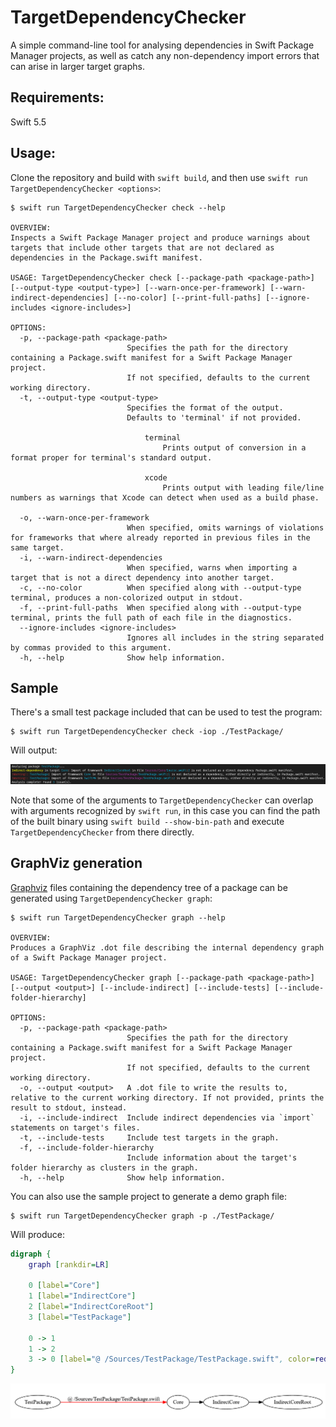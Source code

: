 # TargetDependencyChecker

A simple command-line tool for analysing dependencies in Swift Package Manager projects, as well as catch any non-dependency import errors that can arise in larger target graphs.

Requirements:
----

Swift 5.5

Usage:
----

Clone the repository and build with `swift build`, and then use `swift run TargetDependencyChecker <options>`:

```shell
$ swift run TargetDependencyChecker check --help

OVERVIEW: 
Inspects a Swift Package Manager project and produce warnings about targets that include other targets that are not declared as dependencies in the Package.swift manifest.

USAGE: TargetDependencyChecker check [--package-path <package-path>] [--output-type <output-type>] [--warn-once-per-framework] [--warn-indirect-dependencies] [--no-color] [--print-full-paths] [--ignore-includes <ignore-includes>]

OPTIONS:
  -p, --package-path <package-path>
                          Specifies the path for the directory containing a Package.swift manifest for a Swift Package Manager project.
                          If not specified, defaults to the current working directory.
  -t, --output-type <output-type>
                          Specifies the format of the output.
                          Defaults to 'terminal' if not provided.

                              terminal
                                  Prints output of conversion in a format proper for terminal's standard output.
                              
                              xcode
                                  Prints output with leading file/line numbers as warnings that Xcode can detect when used as a build phase.

  -o, --warn-once-per-framework
                          When specified, omits warnings of violations for frameworks that where already reported in previous files in the same target.
  -i, --warn-indirect-dependencies
                          When specified, warns when importing a target that is not a direct dependency into another target.
  -c, --no-color          When specified along with --output-type terminal, produces a non-colorized output in stdout.
  -f, --print-full-paths  When specified along with --output-type terminal, prints the full path of each file in the diagnostics.
  --ignore-includes <ignore-includes>
                          Ignores all includes in the string separated by commas provided to this argument.
  -h, --help              Show help information.
```

Sample
---

There's a small test package included that can be used to test the program:

```shell
$ swift run TargetDependencyChecker check -iop ./TestPackage/
```

Will output:

![](screenshot.png)

Note that some of the arguments to `TargetDependencyChecker` can overlap with arguments recognized by `swift run`, in this case you can find the path of the built binary using `swift build --show-bin-path` and execute `TargetDependencyChecker` from there directly.

## GraphViz generation

[Graphviz](https://graphviz.org) files containing the dependency tree of a package can be generated using `TargetDependencyChecker graph`:

```shell
$ swift run TargetDependencyChecker graph --help

OVERVIEW: 
Produces a GraphViz .dot file describing the internal dependency graph of a Swift Package Manager project.

USAGE: TargetDependencyChecker graph [--package-path <package-path>] [--output <output>] [--include-indirect] [--include-tests] [--include-folder-hierarchy]

OPTIONS:
  -p, --package-path <package-path>
                          Specifies the path for the directory containing a Package.swift manifest for a Swift Package Manager project.
                          If not specified, defaults to the current working directory.
  -o, --output <output>   A .dot file to write the results to, relative to the current working directory. If not provided, prints the result to stdout, instead.
  -i, --include-indirect  Include indirect dependencies via `import` statements on target's files.
  -t, --include-tests     Include test targets in the graph.
  -f, --include-folder-hierarchy
                          Include information about the target's folder hierarchy as clusters in the graph.
  -h, --help              Show help information.
```

You can also use the sample project to generate a demo graph file:

```shell
$ swift run TargetDependencyChecker graph -p ./TestPackage/
```

Will produce:

```dot
digraph {
    graph [rankdir=LR]

    0 [label="Core"]
    1 [label="IndirectCore"]
    2 [label="IndirectCoreRoot"]
    3 [label="TestPackage"]

    0 -> 1
    1 -> 2
    3 -> 0 [label="@ /Sources/TestPackage/TestPackage.swift", color=red]
}
```

![](graph.png)
